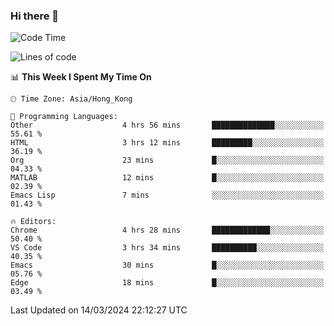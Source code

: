 ### Hi there 👋

<!--
**nicehiro/nicehiro** is a ✨ _special_ ✨ repository because its `README.md` (this file) appears on your GitHub profile.

Here are some ideas to get you started:

- 🔭 I’m currently working on ...
- 🌱 I’m currently learning ...
- 👯 I’m looking to collaborate on ...
- 🤔 I’m looking for help with ...
- 💬 Ask me about ...
- 📫 How to reach me: ...
- 😄 Pronouns: ...
- ⚡ Fun fact: ...
-->

<!--START_SECTION:waka-->
![Code Time](http://img.shields.io/badge/Code%20Time-285%20hrs%2055%20mins-blue)

![Lines of code](https://img.shields.io/badge/From%20Hello%20World%20I%27ve%20Written-2.6%20million%20lines%20of%20code-blue)

📊 **This Week I Spent My Time On** 

```text
🕑︎ Time Zone: Asia/Hong_Kong

💬 Programming Languages: 
Other                    4 hrs 56 mins       ██████████████░░░░░░░░░░░   55.61 % 
HTML                     3 hrs 12 mins       █████████░░░░░░░░░░░░░░░░   36.19 % 
Org                      23 mins             █░░░░░░░░░░░░░░░░░░░░░░░░   04.33 % 
MATLAB                   12 mins             █░░░░░░░░░░░░░░░░░░░░░░░░   02.39 % 
Emacs Lisp               7 mins              ░░░░░░░░░░░░░░░░░░░░░░░░░   01.43 % 

🔥 Editors: 
Chrome                   4 hrs 28 mins       █████████████░░░░░░░░░░░░   50.40 % 
VS Code                  3 hrs 34 mins       ██████████░░░░░░░░░░░░░░░   40.35 % 
Emacs                    30 mins             █░░░░░░░░░░░░░░░░░░░░░░░░   05.76 % 
Edge                     18 mins             █░░░░░░░░░░░░░░░░░░░░░░░░   03.49 % 
```


 Last Updated on 14/03/2024 22:12:27 UTC
<!--END_SECTION:waka-->
